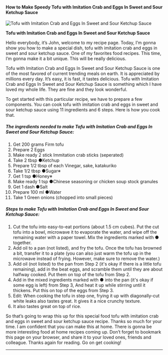             

#### How to Make Speedy Tofu with Imitation Crab and Eggs In Sweet and Sour Ketchup Sauce

![Tofu with Imitation Crab and Eggs In Sweet and Sour Ketchup Sauce](https://img-global.cpcdn.com/recipes/5059617831780352/751x532cq70/tofu-with-imitation-crab-and-eggs-in-sweet-and-sour-ketchup-sauce-recipe-main-photo.jpg)

**Tofu with Imitation Crab and Eggs In Sweet and Sour Ketchup Sauce**

Hello everybody, it’s John, welcome to my recipe page. Today, I’m gonna show you how to make a special dish, tofu with imitation crab and eggs in sweet and sour ketchup sauce. One of my favorites food recipes. This time, I’m gonna make it a bit unique. This will be really delicious.

Tofu with Imitation Crab and Eggs In Sweet and Sour Ketchup Sauce is one of the most favored of current trending meals on earth. It is appreciated by millions every day. It’s easy, it is fast, it tastes delicious. Tofu with Imitation Crab and Eggs In Sweet and Sour Ketchup Sauce is something which I have loved my whole life. They are fine and they look wonderful.

To get started with this particular recipe, we have to prepare a few components. You can cook tofu with imitation crab and eggs in sweet and sour ketchup sauce using 11 ingredients and 6 steps. Here is how you cook that.

##### The ingredients needed to make Tofu with Imitation Crab and Eggs In Sweet and Sour Ketchup Sauce:

1.  Get 200 grams Firm tofu
2.  Prepare 2 Eggs
3.  Make ready 2 stick Immitation crab sticks (seperated)
4.  Take 2 tbsp ●Ketchup
5.  Prepare 1/2 tbsp of each Vinegar, sake, katakuriko
6.  Take 1/2 tbsp ●Sugar※
7.  Get 1 tsp ●Honey※
8.  Make ready 1 tsp ●Chinese seasoning or chicken soup stock granules
9.  Get 1 dash ●Salt
10.  Prepare 100 ml ●Water
11.  Take 1 Green onions (chopped into small pieces)

##### Steps to make Tofu with Imitation Crab and Eggs In Sweet and Sour Ketchup Sauce:

1.  Cut the tofu into easy-to-eat portions (about 1.5 cm cubes). Put the cut tofu into a bowl, microwave it to evaporate the water, and wipe off the remaining water with a paper towel. Mix the ingredients marked with ● together.
2.  Add oil to a pan (not listed), and fry the tofu. Once the tofu has browned a bit, transfer it to a plate (you can also just warm the tofu up in the microwave instead of frying. However, make sure to remove the water.)
3.  Add oil (not listed) to the pan from Step 2 (it's okay if there is a little tofu remaining), add in the beat eggs, and scramble them until they are about halfway cooked. Put them on top of the tofu from Step 2.
4.  Add in the mixed ingredients marked with ● into the pan (it's okay if some egg is left) from Step 3, And heat it up while stirring until it thickens. Put this on top of the eggs from Step 3.
5.  Edit: When cooking the tofu in step one, frying it up with diagonally-cut white leaks also tastes great. It gives it a nice crunchy texture.
6.  It also tastes great on top of rice.

So that’s going to wrap this up for this special food tofu with imitation crab and eggs in sweet and sour ketchup sauce recipe. Thanks so much for your time. I am confident that you can make this at home. There is gonna be more interesting food at home recipes coming up. Don’t forget to bookmark this page on your browser, and share it to your loved ones, friends and colleague. Thanks again for reading. Go on get cooking!

* * *